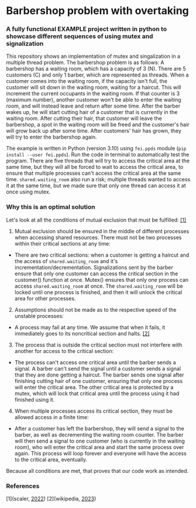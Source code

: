 # Barbershop problem with overtaking

### A fully functional EXAMPLE project written in python to showcase different sequences of using mutex and signalization

This repository shows an implementation of mutex and singalization in a multiple thread problem. The barbershop problem is as follows:
A barbershop has a waiting room, which has a capacity of 3 (N). There are 5 customers (C) and only 1 barber, which are represented as threads. When a customer comes into the waiting room, if the capacity isn't full, the customer will sit down in the waiting room, waiting for a haircut. This will increment the current occupants in the waiting room. If that counter is 3 (maximum number), another customer won't be able to enter the waiting room, and will instead leave and return after some time. After the barber wakes up, he will start cutting hair of a customer that is currently in the waiting room. After cutting their hair, that customer will leave the barbershop, a spot in the waiting room will be freed and the customer's hair will grow back up after some time. After customers' hair has grown, they will try to enter the barbershop again.

The example is written in Python (version 3.10) using ```fei.ppds``` module (```pip install --user fei.ppds```). Run the code in terminal to automatically test the program. There are five threads that will try to access the critical area at the same time, but they will all be forced to wait to access the critical area, to ensure that multiple processes can't access the critical area at the same time. ```shared.waiting_room``` also run a risk; multiple threads wanted to access it at the same time, but we made sure that only one thread can access it at once using mutex.

### Why this is an optimal solution

Let's look at all the conditions of mutual exclusion that must be fulfilled: [[1]](#1)

1. Mutual exclusion should be ensured in the middle of different processes when accessing shared resources. There must not be two processes within their critical sections at any time: 
* There are two critical sections: when a customer is getting a haircut and the access of ```shared.waiting_room``` and it's incrementation/decrementation. Signalizations sent by the barber ensure that only one customer can access the critical section in the customer() function at once. Mutex() ensures that only one process can access ```shared.waiting_room``` at once. The ```shared.waiting_room``` will be locked until one process is finished, and then it will unlock the critical area for other processes.
2. Assumptions should not be made as to the respective speed of the unstable processes: 
* A process may fail at any time. We assume that when it fails, it immediately goes to its noncritical section and halts. [[2]](#2)
3. The process that is outside the critical section must not interfere with another for access to the critical section: 
* The process can't access one critical area until the barber sends a signal. A barber can't send the signal until a customer sends a signal that they are done getting a haircut. The barber sends one signal after finishing cutting hair of one customer, ensuring that only one process will enter the critical area. The other critical area is protected by a mutex, which will lock that critical area until the process using it had finished using it.
4. When multiple processes access its critical section, they must be allowed access in a finite time: 
* After a customer has left the barbershop, they will send a signal to the barber, as well as decrementing the waiting room counter. The barber will then send a signal to one customer (who is currently in the waiting room), who will enter the critical area and start the same process over again. This process will loop forever and everyone will have the access to the critical area, eventually.

Because all conditions are met, that proves that our code work as intended.

### References
<a id="1">[1](scaler, [2022](https://www.scaler.com/topics/mutual-exclusion-in-os/))
<a id="2">[2](wikipedia, [2023](https://en.wikipedia.org/wiki/Lamport%27s_bakery_algorithm#Implementation_of_the_algorithm))